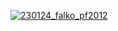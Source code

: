 <!-- dcterms:identifier = aspnetcz#362 -->
<!-- dcterms:title = Pour Féliciter 2012 -->
<!-- dcterms:abstract = Přeji všem čtenářům ASPNET.CZ do nového roku co nejméně záhadných chyb a vzdorujících počítačů. -->
<!-- np9:categoryId = 6 -->
<!-- x4w:category = Akce a události -->
<!-- np9:authorId = 1 -->
<!-- np9:authorEmail = michal.valasek@altairis.cz -->
<!-- dcterms:creator = Michal Altair Valášek -->
<!-- dcterms:created = 2011-12-31T00:07:51.287+01:00 -->
<!-- dcterms:dateAccepted = 2012-01-01T00:00:00+01:00 -->
<!-- x4w:pictureWidth = 150 -->
<!-- x4w:pictureHeight = 150 -->
<!-- x4w:pictureUrl = /perex-pictures/20120101-pour-feliciter-2012.jpg -->

[![230124_falko_pf2012](https://www.cdn.altairis.cz/Blog/2011/20111231-230124_falko_pf2012_thumb.jpg "230124_falko_pf2012")](https://www.cdn.altairis.cz/Blog/2011/20111231-230124_falko_pf2012_2.jpg)